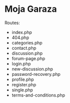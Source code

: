 # Moja Garaza

Routes:

- index.php
- 404.php
- categories.php
- contact.php
- discussion.php
- forum-page.php
- login.php
- new-discussion.php
- password-recovery.php
- profile.php
- register.php
- single.php
- terms-and-conditions.php
